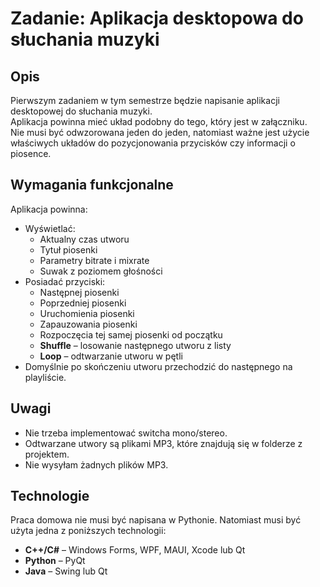 # Zadanie: Aplikacja desktopowa do słuchania muzyki

## Opis

Pierwszym zadaniem w tym semestrze będzie napisanie aplikacji desktopowej do słuchania muzyki.  
Aplikacja powinna mieć układ podobny do tego, który jest w załączniku.  
Nie musi być odwzorowana jeden do jeden, natomiast ważne jest użycie właściwych układów do pozycjonowania przycisków czy informacji o piosence.

## Wymagania funkcjonalne

Aplikacja powinna:

- Wyświetlać:
  - Aktualny czas utworu
  - Tytuł piosenki
  - Parametry bitrate i mixrate
  - Suwak z poziomem głośności
- Posiadać przyciski:
  - Następnej piosenki
  - Poprzedniej piosenki
  - Uruchomienia piosenki
  - Zapauzowania piosenki
  - Rozpoczęcia tej samej piosenki od początku
  - **Shuffle** – losowanie następnego utworu z listy
  - **Loop** – odtwarzanie utworu w pętli
- Domyślnie po skończeniu utworu przechodzić do następnego na playliście.

## Uwagi

- Nie trzeba implementować switcha mono/stereo.
- Odtwarzane utwory są plikami MP3, które znajdują się w folderze z projektem.
- Nie wysyłam żadnych plików MP3.

## Technologie

Praca domowa nie musi być napisana w Pythonie. Natomiast musi być użyta jedna z poniższych technologii:

- **C++/C#** – Windows Forms, WPF, MAUI, Xcode lub Qt
- **Python** – PyQt
- **Java** – Swing lub Qt
